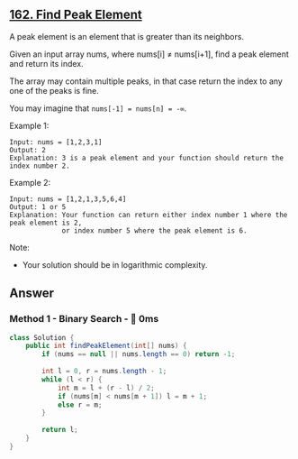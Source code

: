 ## [162. Find Peak Element](https://leetcode.com/problems/find-peak-element/)

A peak element is an element that is greater than its neighbors.

Given an input array nums, where nums[i] ≠ nums[i+1], find a peak element and return its index.

The array may contain multiple peaks, in that case return the index to any one of the peaks is fine.

You may imagine that `nums[-1] = nums[n] = -∞`.

Example 1:
```
Input: nums = [1,2,3,1]
Output: 2
Explanation: 3 is a peak element and your function should return the index number 2.
```
Example 2:
```
Input: nums = [1,2,1,3,5,6,4]
Output: 1 or 5 
Explanation: Your function can return either index number 1 where the peak element is 2, 
             or index number 5 where the peak element is 6.
```
Note:

- Your solution should be in logarithmic complexity.

## Answer
### Method 1 - Binary Search - :rocket: 0ms
```java
class Solution {
    public int findPeakElement(int[] nums) {
        if (nums == null || nums.length == 0) return -1;
        
        int l = 0, r = nums.length - 1;
        while (l < r) {
            int m = l + (r - l) / 2;
            if (nums[m] < nums[m + 1]) l = m + 1;
            else r = m;
        }
        
        return l;
    }
}
```

